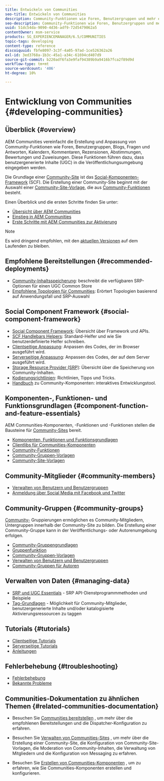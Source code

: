 ```yaml
---
title: Entwickeln von Communities
seo-title: Entwickeln von Communities
description: Community-Funktionen wie Foren, Benutzergruppen und mehr erstellen und anpassen
seo-description: Community-Funktionen wie Foren, Benutzergruppen und mehr erstellen und anpassen
uuid: 51dc54da-9090-4d36-adf9-72d5479062a5
contentOwner: msm-service
products: SG_EXPERIENCEMANAGER/6.5/COMMUNITIES
topic-tags: developing
content-type: reference
discoiquuid: fbfe8097-3c3f-4a05-97ad-1ce526362a26
exl-id: 3ed3768a-1b3c-45a1-a34c-61694cd407d9
source-git-commit: b220adf6fa3e9faf94389b9a9416b7fca2f89d9d
workflow-type: tm+mt
source-wordcount: '406'
ht-degree: 10%

---
```


# Entwicklung von Communities {#developing-communities}

## Überblick {#overview}

AEM Communities vereinfacht die Erstellung und Anpassung von Community-Funktionen wie Foren, Benutzergruppen, Blogs, Fragen und Antworten, Kalendern, Kommentaren, Rezensionen, Abstimmungen, Bewertungen und Zuweisungen. Diese Funktionen führen dazu, dass benutzergenerierte Inhalte (UGC) in die Veröffentlichungsumgebung eingegeben werden.

Die Grundlage einer [Community-Site](overview.md#communitiessites) ist das [Social-Komponenten-Framework](scf.md) (SCF). Die Erstellung einer Community-Site beginnt mit der Auswahl einer [Community-Site-Vorlage](sites-console.md), die aus [Community-Funktionen](functions.md) besteht.

Einen Überblick und die ersten Schritte finden Sie unter:

* [Übersicht über AEM Communities](overview.md)
* [Einstieg in AEM Communities](getting-started.md)
* [Erste Schritte mit AEM Communities zur Aktivierung](getting-started-enablement.md)

>[!NOTE]
> 
>Es wird dringend empfohlen, mit den [aktuellen Versionen](deploy-communities.md#latest-releases) auf dem Laufenden zu bleiben.

## Empfohlene Bereitstellungen {#recommended-deployments}

* [Community-Inhaltsspeicherung](working-with-srp.md): beschreibt die verfügbaren SRP-Optionen für einen UGC Common Store
* [Empfohlene Topologien für Communities](topologies.md): Erörtert Topologien basierend auf Anwendungsfall und SRP-Auswahl

## Social Component Framework {#social-component-framework}

* [Social Component Framework](scf.md): Übersicht über Framework und APIs.
* [SCF Handlebars Helpers](handlebars-helpers.md): Standard-Helfer und wie Sie benutzerdefinierte Helfer schreiben.
* [Clientseitige Anpassung](client-customize.md): Anpassen des Codes, der im Browser ausgeführt wird.
* [Serverseitige Anpassung](server-customize.md): Anpassen des Codes, der auf dem Server ausgeführt wird.
* [Storage Resource Provider (SRP)](srp.md): Übersicht über die Speicherung von Community-Inhalten.
* [Kodierungsrichtlinien](code-guide.md): Richtlinien, Tipps und Tricks.
* [Handbuch](components-guide.md) zu Community-Komponenten: interaktives Entwicklungstool.

## Komponenten-, Funktionen- und Funktionsgrundlagen {#component-function-and-feature-essentials}

AEM Communities-Komponenten, -Funktionen und -Funktionen stellen die Bausteine für [Community-Sites](sites-console.md) bereit.

* [Komponenten, Funktionen und Funktionsgrundlagen](essentials.md)
* [Clientlibs für Communities-Komponenten](clientlibs.md)
* [Community-Funktionen](functions.md)
* [Community-Gruppen-Vorlagen](tools-groups.md)
* [Community-Site-Vorlagen](sites.md)

## Community-Mitglieder {#community-members}

* [Verwalten von Benutzern und Benutzergruppen](users.md)
* [Anmeldung über Social Media mit Facebook und Twitter](social-login.md)

## Community-Gruppen {#community-groups}

[Community-](overview.md#communitygroups) Gruppierungen ermöglichen es Community-Mitgliedern, Untergruppen innerhalb der Community-Site zu bilden. Die Erstellung einer Community-Gruppe kann in der Veröffentlichungs- oder Autorenumgebung erfolgen.

* [Community-Gruppengrundlagen](essentials-groups.md)
* [Gruppenfunktion](functions.md#groups-function)
* [Community-Gruppen-Vorlagen](tools-groups.md)
* [Verwalten von Benutzern und Benutzergruppen](users.md)
* [Community-Gruppen für Autoren](creating-groups.md)

## Verwalten von Daten {#managing-data}

* [SRP und UGC Essentials](srp-and-ugc.md)  - SRP API-Dienstprogrammmethoden und Beispiele
* [Tag-Grundlagen](tag.md)  - Möglichkeit für Community-Mitglieder, benutzergenerierte Inhalte und/oder katalogisierte Aktivierungsressourcen zu taggen

## Tutorials {#tutorials}

* [Clientseitige Tutorials](tutorials.md#client-side-customization)
* [Serverseitige Tutorials](tutorials.md#server-side-customization)
* [Anleitungen](tutorials.md#how-to-instructions)

## Fehlerbehebung {#troubleshooting}

* [Fehlerbehebung](troubleshooting.md)
* [Bekannte Probleme](/help/release-notes/known-issues.md)

## Communities-Dokumentation zu ähnlichen Themen {#related-communities-documentation}

* Besuchen Sie [Communities bereitstellen](deploy-communities.md) , um mehr über die empfohlenen Bereitstellungen und die Dispatcher-Konfiguration zu erfahren.

* Besuchen Sie [Verwalten von Communities-Sites](administer-landing.md) , um mehr über die Erstellung einer Community-Site, die Konfiguration von Community-Site-Vorlagen, die Moderation von Community-Inhalten, die Verwaltung von Mitgliedern und die Konfiguration von Messaging zu erfahren.

* Besuchen Sie [Erstellen von Communities-Komponenten](author-communities.md) , um zu erfahren, wie Sie Communities-Komponenten erstellen und konfigurieren.
